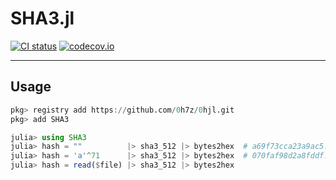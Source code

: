 #	SHA3.jl
[![CI status](https://github.com/0h7z/SHA3.jl/actions/workflows/CI.yml/badge.svg)](https://github.com/0h7z/SHA3.jl/actions/workflows/CI.yml)
[![codecov.io](https://codecov.io/gh/0h7z/SHA3.jl/branch/master/graph/badge.svg)](https://app.codecov.io/gh/0h7z/SHA3.jl)

*****
##	Usage
```julia
pkg> registry add https://github.com/0h7z/0hjl.git
pkg> add SHA3

julia> using SHA3
julia> hash = ""          |> sha3_512 |> bytes2hex  # a69f73cca23a9ac5...
julia> hash = 'a'^71      |> sha3_512 |> bytes2hex  # 070faf98d2a8fddf...
julia> hash = read($file) |> sha3_512 |> bytes2hex
```

